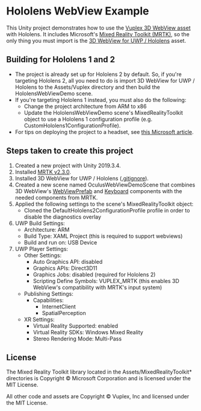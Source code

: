 # Hololens WebView Example

This Unity project demonstrates how to use the [Vuplex 3D WebView asset](https://developer.vuplex.com/webview/overview) with Hololens. It includes Microsoft's [Mixed Reality Toolkit (MRTK)](https://github.com/microsoft/MixedRealityToolkit-Unity), so the only thing you must import is the [3D WebView for UWP / Hololens](https://developer.vuplex.com/webview/overview) asset.

## Building for Hololens 1 and 2

- The project is already set up for Hololens 2 by default. So, if you're targeting Hololens 2, all you need to do is import 3D WebView for UWP / Hololens to the Assets/Vuplex directory and then build the HololensWebViewDemo scene.
- If you're targeting Hololens 1 instead, you must also do the following:
    - Change the project architecture from ARM to x86
    - Update the HololensWebViewDemo scene's MixedRealityToolkit object to use a Hololens 1 configuration profile (e.g. CustomHololens1ConfigurationProfile).
- For tips on deploying the project to a headset, see [this Microsoft article](https://docs.microsoft.com/en-us/windows/mixed-reality/using-visual-studio).

## Steps taken to create this project

1. Created a new project with Unity 2019.3.4.
2. Installed [MRTK v2.3.0](https://github.com/Microsoft/MixedRealityToolkit-Unity/releases).
3. Installed 3D WebView for UWP / Hololens ([.gitignore](./.gitignore#L74)).
4. Created a new scene named OculusWebViewDemoScene that combines 3D WebView's [WebViewPrefab](https://developer.vuplex.com/webview/WebViewPrefab) and [Keyboard](https://developer.vuplex.com/webview/Keyboard) components with the needed components from MRTK.
5. Applied the following settings to the scene's MixedRealityToolkit object:
    - Cloned the DefaultHololens2ConfigurationProfile profile in order to disable the diagnostics overlay
6. UWP Build Settings:
    - Architecture: ARM
    - Build Type: XAML Project (this is required to support webviews)
    - Build and run on: USB Device
7. UWP Player Settings:
    - Other Settings:
        - Auto Graphics API: disabled
        - Graphics APIs: Direct3D11
        - Graphics Jobs: disabled (required for Hololens 2)
        - Scripting Define Symbols: VUPLEX_MRTK (this enables 3D WebView's compatibility with MRTK's input system)
    - Publishing Settings:
        - Capabilities:
            - InternetClient
            - SpatialPerception
    - XR Settings:
        - Virtual Reality Supported: enabled
        - Virtual Reality SDKs: Windows Mixed Reality
        - Stereo Rendering Mode: Multi-Pass

## License

The Mixed Reality Toolkit library located in the Assets/MixedRealityToolkit* directories is Copyright © Microsoft Corporation and is licensed under the MIT License.

All other code and assets are Copyright © Vuplex, Inc and licensed under the MIT License.
